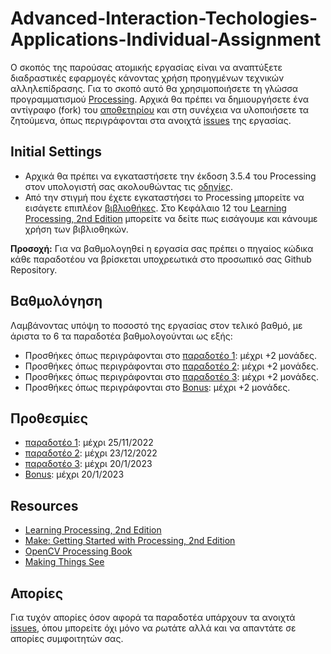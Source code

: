 # Advanced-Interaction-Techologies-Applications-Individual-Assignment

O σκοπός της παρούσας ατομικής εργασίας είναι να αναπτύξετε διαδραστικές εφαρμογές κάνοντας χρήση προηγμένων τεχνικών αλληλεπίδρασης. Για το σκοπό αυτό θα χρησιμοποιήσετε τη γλώσσα προγραμματισμού [Processing](https://processing.org/). Αρχικά θα πρέπει να δημιουργήσετε ένα αντίγραφο (fork) του [αποθετηρίου](https://github.com/merkourisa/Advanced-Interaction-Tecnologies-Applications-Individual-Assignment) και στη συνέχεια να υλοποιήσετε τα ζητούμενα, όπως περιγράφονται στα ανοιχτά [issues](https://github.com/merkourisa/Advanced-Interaction-Tecnologies-Applications-Individual-Assignment/issues) της εργασίας.

## Initial Settings
- Αρχικά θα πρέπει να εγκαταστήσετε την έκδοση 3.5.4 του Processing στον υπολογιστή σας ακολουθώντας τις [οδηγίες](https://processing.org/tutorials/gettingstarted).
- Από την στιγμή που έχετε εγκαταστήσει το Processing μπορείτε να εισάγετε επιπλέον [βιβλιοθήκες](https://processing.org/reference/libraries/). Στο Κεφάλαιο 12 του [Learning Processing, 2nd Edition](http://learningprocessing.com/) μπορείτε να δείτε πως εισάγουμε και κάνουμε χρήση των βιβλιοθηκών. 

**Προσοχή:** Για να βαθμολογηθεί η εργασία σας πρέπει ο πηγαίος κώδικα κάθε παραδοτέου να βρίσκεται υποχρεωτικά στο προσωπικό σας Github Repository.

## Βαθμολόγηση
Λαμβάνοντας υπόψη το ποσοστό της εργασίας στον τελικό βαθμό, με άριστα το 6 τα παραδοτέα βαθμολογούνται ως εξής:
- Προσθήκες όπως περιγράφονται στο [παραδοτέο 1](https://github.com/merkourisa/Advanced-Interaction-Tecnologies-Applications-Individual-Assignment/issues/1): μέχρι +2 μονάδες. 
- Προσθήκες όπως περιγράφονται στο [παραδοτέο 2](https://github.com/merkourisa/Advanced-Interaction-Tecnologies-Applications-Individual-Assignment/issues/2): μέχρι +2 μονάδες.
- Προσθήκες όπως περιγράφονται στο [παραδοτέο 3](https://github.com/merkourisa/Advanced-Interaction-Tecnologies-Applications-Individual-Assignment/issues/3): μέχρι +2 μονάδες.
- Προσθήκες όπως περιγράφονται στο [Bonus](https://github.com/merkourisa/Advanced-Interaction-Tecnologies-Applications-Individual-Assignment/issues/4): μέχρι +2 μονάδες.

## Προθεσμίες
- [παραδοτέο 1](https://github.com/merkourisa/Advanced-Interaction-Tecnologies-Applications-Individual-Assignment/issues/1): μέχρι 25/11/2022 
- [παραδοτέο 2](https://github.com/merkourisa/Advanced-Interaction-Tecnologies-Applications-Individual-Assignment/issues/2): μέχρι 23/12/2022
- [παραδοτέο 3](https://github.com/merkourisa/Advanced-Interaction-Tecnologies-Applications-Individual-Assignment/issues/3): μέχρι 20/1/2023
- [Bonus](https://github.com/merkourisa/Advanced-Interaction-Tecnologies-Applications-Individual-Assignment/issues/4): μέχρι 20/1/2023

## Resources

- [Learning Processing, 2nd Edition](http://learningprocessing.com/)
- [Make: Getting Started with Processing, 2nd Edition](https://www.oreilly.com/library/view/make-getting-started/9781457187070/)
- [OpenCV Processing Book](https://github.com/atduskgreg/opencv-processing-book/blob/master/book/toc.md)
- [Making Things See](https://makingthingssee.com/)

## Απορίες

Για τυχόν απορίες όσον αφορά τα παραδοτέα υπάρχουν τα ανοιχτά [issues](https://github.com/merkourisa/Advanced-Interaction-Tecnologies-Applications-Individual-Assignment/issues), όπου μπορείτε όχι μόνο να ρωτάτε αλλά και να απαντάτε σε απορίες συμφοιτητών σας.
